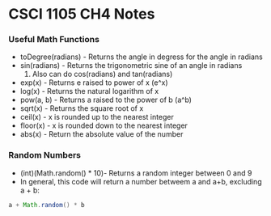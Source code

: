 # CSCI 1105 CH4 Notes

### Useful Math Functions
* toDegree(radians) - Returns the angle in degress for the angle in radians
* sin(radians) - Returns the trigonometric sine of an angle in radians
  1. Also can do cos(radians) and tan(radians)
* exp(x) - Returns e raised to power of x (e^x)
* log(x) - Returns the natural logarithm of x
* pow(a, b) - Returns a raised to the power of b (a^b)
* sqrt(x) - Returns the square root of x
* ceil(x) - x is rounded up to the nearest integer
* floor(x) - x is rounded down to the nearest integer
* abs(x) - Return the absolute value of the number

### Random Numbers
* (int)(Math.random() * 10)- Returns a random integer between 0 and 9
* In general, this code will return a number betweem a and a+b, excluding a + b:
```java
a + Math.random() * b
```